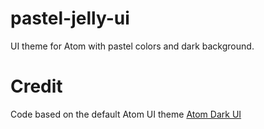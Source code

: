 # pastel-jelly-ui

UI theme for Atom with pastel colors and dark background.

# Credit

Code based on the default Atom UI theme [Atom Dark UI](https://github.com/atom/atom-dark-ui)
